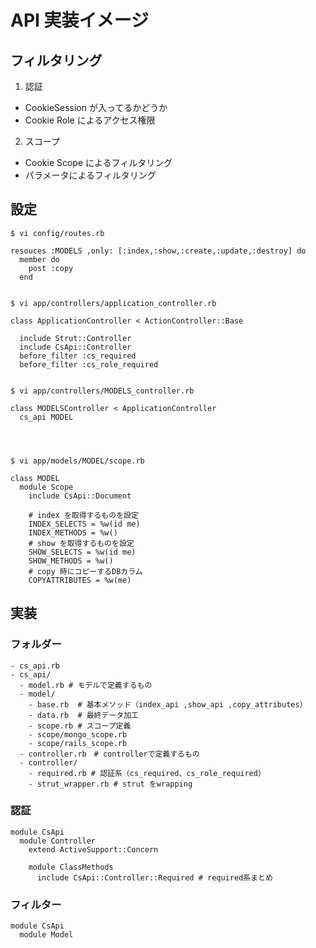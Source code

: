 # API 実装イメージ

## フィルタリング
1. 認証
  - CookieSession が入ってるかどうか
  - Cookie Role によるアクセス権限
2. スコープ
  - Cookie Scope によるフィルタリング
  - パラメータによるフィルタリング


## 設定

    $ vi config/routes.rb
    
    resouces :MODELS ,only: [:index,:show,:create,:update,:destroy] do
      member do
        post :copy
      end


    $ vi app/controllers/application_controller.rb
    
    class ApplicationController < ActionController::Base
    
      include Strut::Controller
      include CsApi::Controller
      before_filter :cs_required
      before_filter :cs_role_required


    $ vi app/controllers/MODELS_controller.rb
    
    class MODELSController < ApplicationController
      cs_api MODEL




    $ vi app/models/MODEL/scope.rb
    
    class MODEL
      module Scope
        include CsApi::Document
    
        # index を取得するものを設定
        INDEX_SELECTS = %w(id me)
        INDEX_METHODS = %w()
        # show を取得するものを設定
        SHOW_SELECTS = %w(id me)
        SHOW_METHODS = %w()
        # copy 時にコピーするDBカラム
        COPYATTRIBUTES = %w(me)



## 実装
### フォルダー

    - cs_api.rb
    - cs_api/
      - model.rb # モデルで定義するもの
      - model/
        - base.rb  # 基本メソッド（index_api ,show_api ,copy_attributes）
        - data.rb  # 最終データ加工
        - scope.rb # スコープ定義
        - scope/mongo_scope.rb
        - scope/rails_scope.rb
      - controller.rb　# controllerで定義するもの
      - controller/
        - required.rb # 認証系（cs_required、cs_role_required）
        - strut_wrapper.rb # strut をwrapping



### 認証
  
    module CsApi
      module Controller
        extend ActiveSupport::Concern
    
        module ClassMethods
          include CsApi::Controller::Required # required系まとめ 


### フィルター

    module CsApi
      module Model



